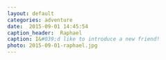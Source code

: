 ```yaml
---
layout: default
categories: adventure
date:  2015-09-01 14:45:54 
caption_header:  Raphael
caption: I&#039;d like to introduce a new friend!
photo: 2015-09-01-raphael.jpg
---
```


